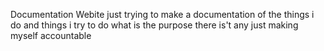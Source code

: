 Documentation Webite 
just trying to make a documentation of the things i do and things i try to do what is the purpose there is't any just making myself accountable
